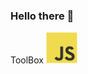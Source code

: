 ### Hello there 👋

<!--
**NicholasTerek/NicholasTerek** is a ✨ _special_ ✨ repository because its `README.md` (this file) appears on your GitHub profile.

Here are some ideas to get you started:

- 🔭 I’m currently working on ...
- 🌱 I’m currently learning ...
- 👯 I’m looking to collaborate on ...
- 🤔 I’m looking for help with ...
- 💬 Ask me about ...
- 📫 How to reach me: ...
- 😄 Pronouns: ...
- ⚡ Fun fact: ...
-->

ToolBox
<img src="https://github.com/devicons/devicon/blob/master/icons/javascript/javascript-original.svg" alt="JavaScript logo" width="50" height="50">
